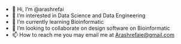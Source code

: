 - 👋 Hi, I’m @arashrefai
- 👀 I’m interested in Data Science and Data Engineering
- 🌱 I’m currently learning Bioinformatic
- 💞️ I’m looking to collaborate on design software on Bioinformatic
- 📫 How to reach me you may email me at Arashrefaie@gmail.com

<!---
arashrefai/arashrefai is a ✨ special ✨ repository because its `README.md` (this file) appears on your GitHub profile.
You can click the Preview link to take a look at your changes.
--->
